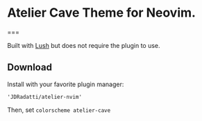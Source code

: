 # Atelier Cave Theme for Neovim.
===

Built with [Lush](http://git.io/lush.nvim) but does not require the plugin to use.

## Download 

Install with your favorite plugin manager:
```
'JDRadatti/atelier-nvim'
```

Then, set `colorscheme atelier-cave`
